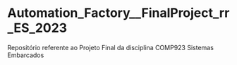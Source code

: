 # Automation_Factory__FinalProject_rr_ES_2023
Repositório referente ao Projeto Final da disciplina COMP923 Sistemas Embarcados 
